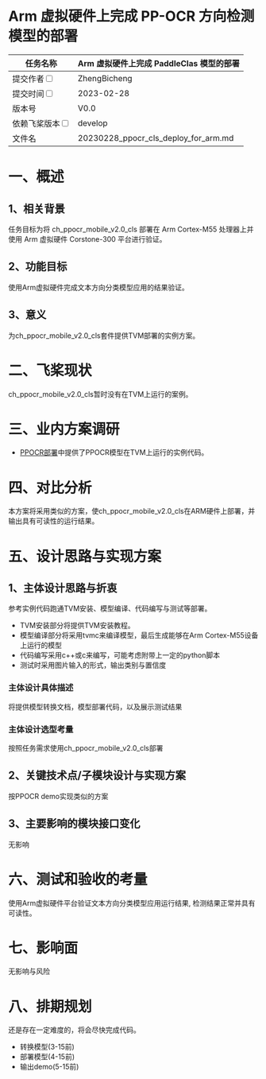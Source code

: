 # Arm 虚拟硬件上完成 PP-OCR 方向检测 模型的部署

| 任务名称                                                     | Arm 虚拟硬件上完成 PaddleClas 模型的部署             | 
|----------------------------------------------------------|------------------------------------------|
| 提交作者<input type="checkbox" class="rowselector hidden">   | ZhengBicheng                             | 
| 提交时间<input type="checkbox" class="rowselector hidden">   | 2023-02-28                               | 
| 版本号                                                      | V0.0                                     | 
| 依赖飞桨版本<input type="checkbox" class="rowselector hidden"> | develop                                  | 
| 文件名                                                      | 20230228_ppocr_cls_deploy_for_arm.md<br> | 

# 一、概述

## 1、相关背景

任务目标为将 ch_ppocr_mobile_v2.0_cls 部署在 Arm Cortex-M55 处理器上并使用 Arm 虚拟硬件 Corstone-300 平台进行验证。

## 2、功能目标

使用Arm虚拟硬件完成文本方向分类模型应用的结果验证。

## 3、意义

为ch_ppocr_mobile_v2.0_cls套件提供TVM部署的实例方案。

# 二、飞桨现状

ch_ppocr_mobile_v2.0_cls暂时没有在TVM上运行的案例。

# 三、业内方案调研

* [PPOCR部署](https://github.com/ArmDeveloperEcosystem/Paddle-examples-for-AVH/tree/main/OCR-example)中提供了PPOCR模型在TVM上运行的实例代码。

# 四、对比分析

本方案将采用类似的方案，使ch_ppocr_mobile_v2.0_cls在ARM硬件上部署，并输出具有可读性的运行结果。


# 五、设计思路与实现方案

## 1、主体设计思路与折衷

参考实例代码跑通TVM安装、模型编译、代码编写与测试等部署。

* TVM安装部分将提供TVM安装教程。
* 模型编译部分将采用tvmc来编译模型，最后生成能够在Arm Cortex-M55设备上运行的模型
* 代码编写采用c++或c来编写，可能考虑附带上一定的python脚本
* 测试时采用图片输入的形式，输出类别与置信度

### 主体设计具体描述

将提供模型转换文档，模型部署代码，以及展示测试结果

### 主体设计选型考量

按照任务需求使用ch_ppocr_mobile_v2.0_cls部署


## 2、关键技术点/子模块设计与实现方案

按PPOCR demo实现类似的方案

## 3、主要影响的模块接口变化

无影响

# 六、测试和验收的考量

使用Arm虚拟硬件平台验证文本方向分类模型应用运行结果, 检测结果正常并具有可读性。

# 七、影响面

无影响与风险

# 八、排期规划

还是存在一定难度的，将会尽快完成代码。

* 转换模型(3-15前)
* 部署模型(4-15前)
* 输出demo(5-15前)
